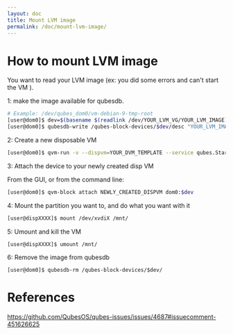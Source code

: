 ```yaml
---
layout: doc
title: Mount LVM image
permalink: /doc/mount-lvm-image/
---
```


# How to mount LVM image

You want to read your LVM image (ex: you did some errors and can't start the VM ). 
 
1: make the image available for qubesdb.

```bash
# Example: /dev/qubes_dom0/vm-debian-9-tmp-root
[user@dom0]$ dev=$(basename $(readlink /dev/YOUR_LVM_VG/YOUR_LVM_IMAGE))
[user@dom0]$ qubesdb-write /qubes-block-devices/$dev/desc "YOUR_LVM_IMAGE"
```

2: Create a new disposable VM

```bash
[user@dom0]$ qvm-run -v --dispvm=YOUR_DVM_TEMPLATE --service qubes.StartApp+xterm &
```

3: Attach the device to your newly created disp VM

From the GUI, or from the command line: 
```bash
[user@dom0]$ qvm-block attach NEWLY_CREATED_DISPVM dom0:$dev
```

4: Mount the partition you want to, and do what you want with it

```bash
[user@dispXXXX]$ mount /dev/xvdiX /mnt/
```

5: Umount and kill the VM
```
[user@dispXXXX]$ umount /mnt/
```

6: Remove the image from qubesdb
```
[user@dom0]$ qubesdb-rm /qubes-block-devices/$dev/
```

# References

https://github.com/QubesOS/qubes-issues/issues/4687#issuecomment-451626625
